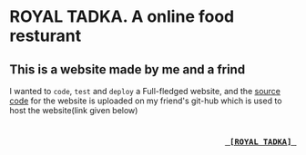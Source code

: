 # ROYAL TADKA. A online food resturant

## This is a website made by me and a frind
I wanted  to `code`, `test` and `deploy` a Full-fledged website, and the [source code](https://github.com/rahulsingh97/ROYAL_TADKA) for the website is uploaded on my friend's git-hub which is used to host the website(link given below)


<H3 align='right'>
<code>
          <a href="https://rahulsingh97.github.io/ROYAL_TADKA/index.html"> [ROYAL TADKA] </a>
</code>
</H3>


